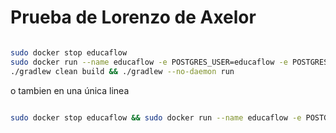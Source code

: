 # Prueba de Lorenzo de Axelor


```bash

sudo docker stop educaflow 
sudo docker run --name educaflow -e POSTGRES_USER=educaflow -e POSTGRES_PASSWORD=educaflow -e POSTGRES_DB=educaflow -p 5432:5432 -d --rm postgres:12.22
./gradlew clean build && ./gradlew --no-daemon run 

```

o tambien en una única linea

```bash

sudo docker stop educaflow && sudo docker run --name educaflow -e POSTGRES_USER=educaflow -e POSTGRES_PASSWORD=educaflow -e POSTGRES_DB=educaflow -p 5432:5432 -d --rm postgres:12.22 && ./gradlew clean build && ./gradlew --no-daemon run 

```

